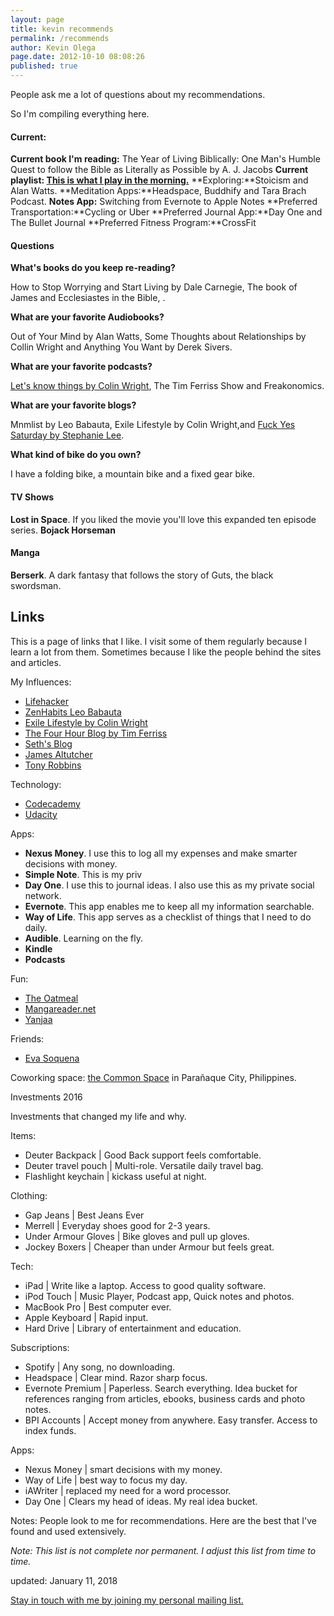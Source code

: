 ```yaml
---
layout: page
title: kevin recommends
permalink: /recommends
author: Kevin Olega
page.date: 2012-10-10 08:08:26
published: true
---
```


People ask me a lot of questions about my recommendations.

So I'm compiling everything here.

#### Current:

**Current book I'm reading:** The Year of Living Biblically: One Man's Humble Quest to follow the Bible as Literally as Possible by A. J. Jacobs
**Current playlist: [This is what I play in the morning.][1]**
**Exploring:**Stoicism and Alan Watts.
**Meditation Apps:**Headspace, Buddhify and Tara Brach Podcast.
**Notes App:** Switching from Evernote to Apple Notes
**Preferred Transportation:**Cycling or Uber
**Preferred Journal App:**Day One and The Bullet Journal
**Preferred Fitness Program:**CrossFit

#### Questions

**What's books do you keep re-reading?**

How to Stop Worrying and Start Living by Dale Carnegie, The book of James and Ecclesiastes in the Bible, .

**What are your favorite Audiobooks?**

Out of Your Mind by Alan Watts, Some Thoughts about Relationships by Collin Wright and Anything You Want by Derek Sivers.

**What are your favorite podcasts?**

[Let's know things by Colin Wright][2], The Tim Ferriss Show and Freakonomics.

**What are your favorite blogs?**

Mnmlist by Leo Babauta, Exile Lifestyle by Colin Wright,and [Fuck Yes Saturday by Stephanie Lee][3].

**What kind of bike do you own?**

I have a folding bike, a mountain bike and a fixed gear bike.

#### TV Shows

**Lost in Space**. If you liked the movie you'll love this expanded ten episode series.
**Bojack Horseman**

#### Manga
**Berserk**. A dark fantasy that follows the story of Guts, the black swordsman.


Links
---- 

This is a page of links that I like. I visit some of them regularly because I learn a lot from them. Sometimes because I like the people behind the sites and articles.

My Influences:

*   [Lifehacker][4]
*   [ZenHabits Leo Babauta][5]
*   [Exile Lifestyle by Colin Wright][6]
*   [The Four Hour Blog by Tim Ferriss][7]
*   [Seth's Blog][8]
*   [James Altutcher][9]
*   [Tony Robbins][10]

Technology:

*   [Codecademy][11]
*   [Udacity][12]

Apps:

*   **Nexus Money**. I use this to log all my expenses and make smarter decisions with money.
*   **Simple Note**. This is my priv
*   **Day One**. I use this to journal ideas. I also use this as my private social network.
*   **Evernote**. This app enables me to keep all my information searchable.
*   **Way of Life**. This app serves as a checklist of things that I need to do daily.
*   **Audible**. Learning on the fly.
*   **Kindle**
*   **Podcasts**

Fun:

*   [The Oatmeal][13]
*   [Mangareader.net][14]
*   [Yanjaa][15]

Friends:


*   [Eva Soquena][16]

Coworking space: [the Common Space][17] in Parañaque City, Philippines.


Investments 2016

Investments that changed my life and why.

Items:
 - Deuter Backpack | Good Back support feels comfortable.
- Deuter travel pouch | Multi-role. Versatile daily travel bag.
- Flashlight keychain | kickass useful at night.

Clothing:
- Gap Jeans | Best Jeans Ever
- Merrell | Everyday shoes good for 2-3 years. 
- Under Armour Gloves | Bike gloves and pull up gloves.
- Jockey Boxers | Cheaper than under Armour but feels great.

Tech:
- iPad | Write like a laptop. Access to good quality software.
- iPod Touch | Music Player, Podcast app, Quick notes and photos.
- MacBook Pro | Best computer ever.
- Apple Keyboard | Rapid input.
- Hard Drive | Library of entertainment and education.

Subscriptions:
- Spotify | Any song, no downloading. 
- Headspace | Clear mind. Razor sharp focus. 
- Evernote Premium | Paperless. Search everything. Idea bucket for references ranging from articles, ebooks, business cards and photo notes.
- BPI Accounts | Accept money from anywhere. Easy transfer. Access to index funds.

Apps:
- Nexus Money | smart decisions with my money.
- Way of Life | best way to focus my day.
- iAWriter | replaced my need for a word processor.
- Day One | Clears my head of ideas. My real idea bucket.

Notes:
People look to me for recommendations. Here are the best that I've found and used extensively. 

_Note: This list is not complete nor permanent. I adjust this list from time to time._

updated: January 11, 2018

[Stay in touch with me by joining my personal mailing list.][18]

[1]:	https://open.spotify.com/user/spotifyusa/playlist/3uz1GV5nKYM4XPhBJagqgy
[2]:	http://letsknowthings.com/
[3]:	http://thefyslife.com/
[4]:	http://lifehacker.com
[5]:	http://zenhabits.net
[6]:	http://exilelifestyle.com
[7]:	http://fourhourworkweek.com/blog
[8]:	http://sethgodin.typepad.com/
[9]:	https://jamesaltucher.com/
[10]:	http://TonyRobbins.com
[11]:	http://codecademy.com
[12]:	http://udacity.com
[13]:	http://theoatmeal.com
[14]:	http://mangareader.net
[15]:	http://yanjaa.com
[16]:	http://itsevamarie.blogspot.com
[17]:	https://www.thecommonspace.ph
[18]:	http://eepurl.com/oCUar